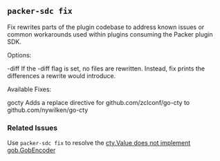 ## `packer-sdc fix`

Fix rewrites parts of the plugin codebase to address known issues or common workarounds used within plugins consuming the Packer plugin SDK.

Options:

 -diff      If the -diff flag is set, no files are rewritten. Instead, fix prints the differences a rewrite would introduce.

Available Fixes:

 gocty      Adds a replace directive for github.com/zclconf/go-cty to github.com/nywilken/go-cty


### Related Issues
Use `packer-sdc fix` to resolve the [cty.Value does not implement gob.GobEncoder](https://github.com/hashicorp/packer-plugin-sdk/issues/187)

